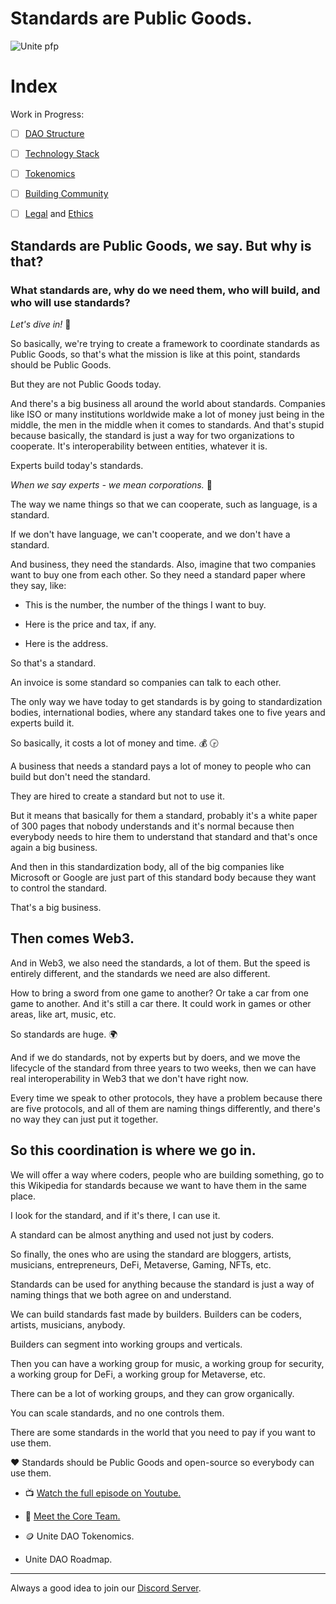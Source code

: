 # Standards are Public Goods.

![Unite pfp](https://github.com/Unite-DAO/Documentation/blob/main/assets/Unite%20pfp.png)

# Index

Work in Progress:
- [ ] [DAO Structure](./contents/structure.md)
- [ ] [Technology Stack](./contents/technology.md)
- [ ] [Tokenomics](./contents/tokenomics.md)
- [ ] [Building Community](./contents/community.md)
- [ ] [Legal](./contents/legal.md) and [Ethics](./contents/ethics.md)


## Standards are Public Goods, we say. But why is that? 

### What standards are, why do we need them, who will build, and who will use standards? 

*Let's dive in!* 🚀

So basically, we're trying to create a framework to coordinate standards as Public Goods, so that's what the mission is like at this point, standards should be Public Goods.

But they are not Public Goods today. 

And there's a big business all around the world about standards. 
Companies like ISO or many institutions worldwide make a lot of money just being in the middle, the men in the middle when it comes to standards. And that's stupid because basically, the standard is just a way for two organizations to cooperate. It's interoperability between entities, whatever it is.

Experts build today's standards. 

*When we say experts - we mean corporations.* 💼

The way we name things so that we can cooperate, such as language, is a standard.

If we don't have language, we can't cooperate, and we don't have a standard.

And business, they need the standards. Also, imagine that two companies want to buy one from each other. So they need a standard paper where they say, like: 

- This is the number, the number of the things I want to buy.

- Here is the price and tax, if any. 

- Here is the address. 

So that's a standard. 

An invoice is some standard so companies can talk to each other. 

The only way we have today to get standards is by going to standardization bodies, international bodies, where any standard takes one to five years and experts build it. 

So basically, it costs a lot of money and time. 💰 🕞

A business that needs a standard pays a lot of money to people who can build but don't need the standard.

They are hired to create a standard but not to use it. 

But it means that basically for them a standard, probably it's a white paper of 300 pages that nobody understands and it's normal because then everybody needs to hire them to understand that standard and that's once again a big business. 

And then in this standardization body, all of the big companies like Microsoft or Google are just part of this standard body because they want to control the standard.

That's a big business. 

## Then comes Web3.

And in Web3, we also need the standards, a lot of them. 
But the speed is entirely different, and the standards we need are also different. 

How to bring a sword from one game to another?
Or take a car from one game to another. 
And it's still a car there. 
It could work in games or other areas, like art, music, etc.

So standards are huge. 🌍

And if we do standards, not by experts but by doers, and we move the lifecycle of the standard from three years to two weeks, then we can have real interoperability in Web3  that we don't have right now.

Every time we speak to other protocols, they have a problem because there are five protocols, and all of them are naming things differently, and there's no way they can just put it together.

## So this coordination is where we go in. 

We will offer a way where coders, people who are building something, go to this Wikipedia for standards because we want to have them in the same place. 

I look for the standard, and if it's there, I can use it.

A standard can be almost anything and used not just by coders.

So finally, the ones who are using the standard are bloggers, artists, musicians, entrepreneurs, DeFi, Metaverse, Gaming, NFTs, etc.

Standards can be used for anything because the standard is just a way of naming things that we both agree on and understand.

We can build standards fast made by builders. Builders can be coders, artists, musicians, anybody.

Builders can segment into working groups and verticals.

Then you can have a working group for music, a working group for security, a working group for DeFi, a working group for Metaverse, etc.

There can be a lot of working groups, and they can grow organically. 

You can scale standards, and no one controls them. 

There are some standards in the world that you need to pay if you want to use them.

❤️ Standards should be Public Goods and open-source so everybody can use them.

- 📺 [Watch the full episode on Youtube.](https://www.youtube.com/watch?v=563j_mqu1N0)

- 👤 [Meet the Core Team.](https://github.com/Unite-DAO/Documentation/blob/main/updates/6.%20Meet%20the%20Core%20Team.md)

- 🪙 Unite DAO Tokenomics.

- Unite DAO Roadmap.

***

Always a good idea to join our [Discord Server](https://discord.gg/7RwPerFPe8).

